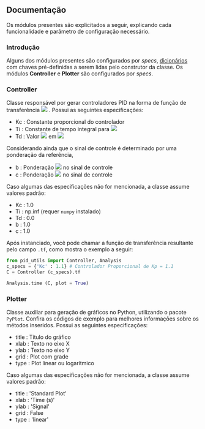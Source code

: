 ## Documentação

Os módulos presentes são explicitados a seguir, explicando cada funcionalidade e parâmetro de configuração necessário.

### Introdução
Alguns dos módulos presentes são configurados por _specs_, [dicionários](https://www.w3schools.com/python/python_dictionaries.asp) com chaves pré-definidas a serem lidas pelo construtor da classe. Os módulos __Controller__ e __Plotter__ são configurados por _specs_.

### Controller
Classe responsável por gerar controladores PID na forma de função de transferência <img src="https://latex.codecogs.com/gif.latex?C(s)=K_p+\frac{K_i}{s}+T_ds" /> . Possui as seguintes especificações:
* Kc : Constante proporcional do controlador
* Ti : Constante de tempo integral para <img src="https://latex.codecogs.com/gif.latex?K_i=K_p/T_i"/>
* Td : Valor <img src="https://latex.codecogs.com/gif.latex?T_d"/> em <img src="https://latex.codecogs.com/gif.latex?K_d=K_pT_d"/>

Considerando ainda que o sinal de controle é determinado por uma ponderação da referência, 
*  b : Ponderação <img src="https://latex.codecogs.com/gif.latex?b"/> no sinal de controle
*  c : Ponderação <img src="https://latex.codecogs.com/gif.latex?c"/>  no sinal de controle

Caso algumas das especificações não for mencionada, a classe assume valores padrão:
* Kc : 1.0
* Ti : np.inf (requer ```numpy``` instalado)
* Td : 0.0
* b : 1.0
* c : 1.0

Após instanciado, você pode chamar a função de transferência resultante pelo campo ```.tf```, como mostra o exemplo a seguir:
```python
from pid_utils import Controller, Analysis
c_specs = {'Kc' : 1.1} # Controlador Proporcional de Kp = 1.1
C = Controller (c_specs).tf

Analysis.time (C, plot = True)
```

### Plotter
Classe auxiliar para geração de gráficos no Python, utilizando o pacote ```PyPlot```. Confira os códigos de exemplo para melhores informações sobre os métodos inseridos. Possui as seguintes especificações:
* title : Título do gráfico 
* xlab  : Texto no eixo X   
* ylab  : Texto no eixo Y   
* grid  : Plot com grade    
* type  : Plot linear ou logarítmico

Caso algumas das especificações não for mencionada, a classe assume valores padrão:
* title : 'Standard Plot'
* xlab  : 'Time (s)'
* ylab  : 'Signal' 
* grid  : False
* type  : 'linear'

